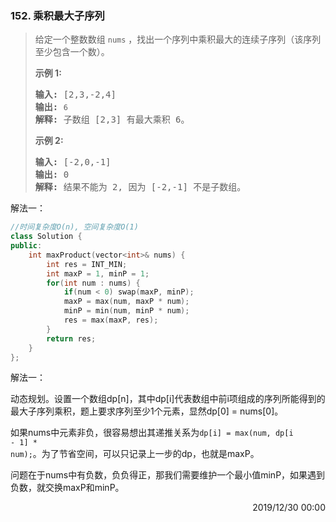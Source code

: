 ### 152. 乘积最大子序列

> <div class="notranslate"><p>给定一个整数数组 <code>nums</code>&nbsp;，找出一个序列中乘积最大的连续子序列（该序列至少包含一个数）。</p>
> 
> <p><strong>示例 1:</strong></p>
> 
> <pre><strong>输入:</strong> [2,3,-2,4]
> <strong>输出:</strong> <code>6</code>
> <strong>解释:</strong>&nbsp;子数组 [2,3] 有最大乘积 6。
> </pre>
> 
> <p><strong>示例 2:</strong></p>
> 
> <pre><strong>输入:</strong> [-2,0,-1]
> <strong>输出:</strong> 0
> <strong>解释:</strong>&nbsp;结果不能为 2, 因为 [-2,-1] 不是子数组。</pre>
> </div>

解法一：
```cpp
//时间复杂度O(n), 空间复杂度O(1)
class Solution {
public:
    int maxProduct(vector<int>& nums) {
        int res = INT_MIN;
        int maxP = 1, minP = 1;
        for(int num : nums) {
            if(num < 0) swap(maxP, minP);
            maxP = max(num, maxP * num);
            minP = min(num, minP * num);
            res = max(maxP, res);
        }
        return res;
    }
};
```

解法一：

动态规划。设置一个数组dp[n]，其中dp[i]代表数组中前i项组成的序列所能得到的最大子序列乘积，题上要求序列至少1个元素，显然dp[0] = nums[0]。

如果nums中元素非负，很容易想出其递推关系为<code>dp[i] = max(num, dp[i - 1] * num);</code>。为了节省空间，可以只记录上一步的dp，也就是maxP。

问题在于nums中有负数，负负得正，那我们需要维护一个最小值minP，如果遇到负数，就交换maxP和minP。

<div style="text-align: right"> 2019/12/30 00:00 </div>
